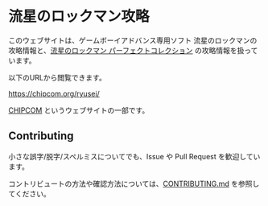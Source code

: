 # 流星のロックマン攻略
このウェブサイトは、ゲームボーイアドバンス専用ソフト 流星のロックマンの攻略情報と、[流星のロックマン パーフェクトコレクション](https://www.capcom-games.com/megaman/starforce/) の攻略情報を扱っています。

以下のURLから閲覧できます。

https://chipcom.org/ryusei/

[CHIPCOM](https://chipcom.org/) というウェブサイトの一部です。

## Contributing
小さな誤字/脱字/スペルミスについてでも、Issue や Pull Request を歓迎しています。

コントリビュートの方法や確認方法については、[CONTRIBUTING.md](./CONTRIBUTING.md) を参照してください。
